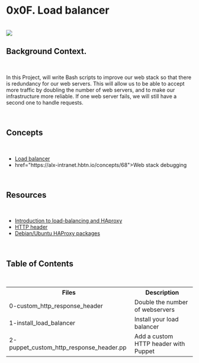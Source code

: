 <h1>0x0F. Load balancer</h1>
<br>
<img src="https://s3.amazonaws.com/intranet-projects-files/holbertonschool-sysadmin_devops/275/qfdked8.png">
<br>
<h2>Background Context.</h2>
<br>
<p>In this Project, will write Bash scripts to  improve our web stack so that there is redundancy for our web servers. This will allow us to be able to accept more traffic by doubling the number of web servers, and to make our infrastructure more reliable. If one web server fails, we will still have a second one to handle requests.</p>
<br>
<h2>Concepts</h2>
<br>
<ul>
<li><a href="https://alx-intranet.hbtn.io/concepts/46">Load balancer</a></li>
<li><a> href="https://alx-intranet.hbtn.io/concepts/68">Web stack debugging</a></li>
</ul>
<br>
<h2>Resources</h2>
<br>
<ul>
<li><a href="https://alx-intranet.hbtn.io/rltoken/B7f3oz8i3Xvvom_YQZzLnQ">Introduction to load-balancing and HAproxy</a></li>
<li><a href="https://alx-intranet.hbtn.io/rltoken/sZ9v3Vq2tgLwN_PWVQketw">HTTP header</a></li>
<li><a href="https://alx-intranet.hbtn.io/rltoken/2VRAgtKKR9g6Xfb0xzGiSg">Debian/Ubuntu HAProxy packages</a></li>
</ul>
<br>
<h2>Table of Contents</h2>
<br>
<table>
<tr>
<th>Files</th>
<th>Description</th>
</tr>
<tr>
<td>0-custom_http_response_header</td>
<td> Double the number of webservers</td>
</tr>
<tr>
<td>1-install_load_balancer</td>
<td> Install your load balancer</td>
</tr>
<tr>
<td>2-puppet_custom_http_response_header.pp</td>
<td>Add a custom HTTP header with Puppet</td>
</tr>
</table>

